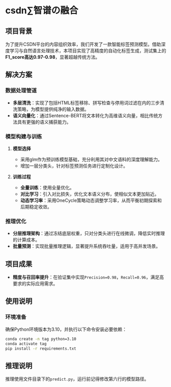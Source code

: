 # csdn∑智谱の融合

## 项目背景  
为了提升CSDN平台的内容组织效率，我们开发了一款智能标签预测模型。借助深度学习与自然语言处理技术，本项目实现了高精度的自动化标签生成，测试集上的**F1_score高达0.97-0.98**，显著超越传统方法。

## 解决方案  
### 数据处理管道  
- **多层清洗**：实现了包括HTML标签移除、拼写检查与停用词过滤在内的三步清洗策略，为模型提供纯净的输入数据。  
- **语义向量化**：通过Sentence-BERT将文本转化为高维语义向量，相比传统方法具有更强的语义捕获能力。  

### 模型构建与训练  
1. **模型选择**  
   - 采用glm作为预训练模型基础，充分利用其对中文语料的深度理解能力。  
   - 增加一层分类头，针对标签预测任务进行定制化设计。  

2. **训练过程**  
   - **全量训练**：使用全量优化。  
   - **对比学习**：引入对比损失，优化文本语义分布，使相似文本更加贴近。  
   - **动态学习率**：采用OneCycle策略动态调整学习率，从而平衡初期探索和后期稳定收敛。  

### 推理优化  
- **分层推理架构**：通过冻结底层权重，只对分类头进行在线微调，降低实时推理的计算成本。  
- **批量预测**：实现批量推理逻辑，显著提升系统吞吐量，适用于高并发场景。  

## 项目成果  
- **精度与召回率提升**：在验证集中实现`Precision=0.98`，`Recall=0.96`，满足高要求的实际应用需求。  

## 使用说明  

### 环境准备  
确保Python环境版本为3.10，并执行以下命令安装必要依赖：  
```bash  
conda create -n tag python=3.10  
conda activate tag  
pip install -r requirements.txt
```

## 推理说明
推理使用文件目录下的`predict.py`，运行前记得修改第六行的模型路径。
